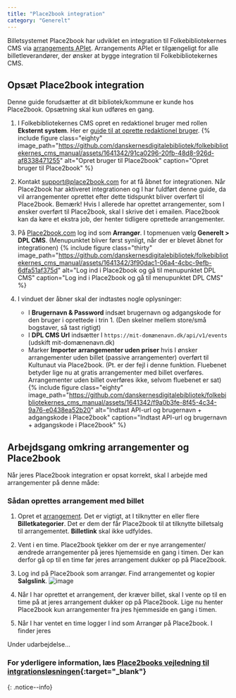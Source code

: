 ```yaml
---
title: "Place2book integration"  
category: "Generelt"
---
```


Billetsystemet Place2book har udviklet en integration til Folkebibliotekernes CMS via [arrangements APIet](https://www.folkebibliotekernescms.dk/main/bliv-klar-til-folkebibliotekernes-cms/9integrationer/#arrangements-api-til-brug-for-eksterne-systemer). Arrangements APIet er tilgængeligt for alle billetleverandører, der ønsker at bygge integration til Folkebibliotekernes CMS.



## Opsæt Place2book integration
Denne guide forudsætter at dit bibliotek/kommune er kunde hos Place2book. 
Opsætning skal kun udføres en gang.

1. I Folkebibliotekernes CMS opret en redaktionel bruger med rollen **Eksternt system**. Her er [guide til at oprette redaktionel bruger](https://www.folkebibliotekernescms.dk/main/konfiguration/personer/#opret-ny-redaktionel-bruger).
   {% include figure class="eighty" image_path="https://github.com/danskernesdigitalebibliotek/folkebibliotekernes_cms_manual/assets/1641342/91ca0296-20fb-48d8-926d-af8338471255" alt="Opret bruger til Place2book" caption="Opret bruger til Place2book" %} 

3. Kontakt [support@place2book.com](mailto:support@place2book.com) for at få åbnet for integrationen. Når Place2book har aktiveret integrationen og I har fuldført denne guide, da vil arrangementer oprettet efter dette tidspunkt bliver overført til Place2book. Bemærk! Hvis I allerede har oprettet arrangementer, som I ønsker overført til Place2book, skal I skrive det i emailen. Place2book kan da køre et ekstra job, der henter tidligere oprettede arrangementer.
   
4. På [Place2book.com](https://www.place2book.com/) log ind som **Arrangør**. I topmenuen vælg **Generelt > DPL CMS**. (Menupunktet bliver først synligt, når der er blevet åbnet for integrationen)
   {% include figure class="thirty" image_path="https://github.com/danskernesdigitalebibliotek/folkebibliotekernes_cms_manual/assets/1641342/3f90dac1-06a4-4cbc-9efb-6dfa51af375d" alt="Log ind i Place2book og gå til menupunktet DPL CMS" caption="Log ind i Place2book og gå til menupunktet DPL CMS" %} 
5. I vinduet der åbner skal der indtastes nogle oplysninger:   
   - I **Brugernavn & Password** indsæt brugernavn og adgangskode for den bruger i oprettede i trin 1. (Den skelner mellem store/små bogstaver, så tast rigtigt)
   - I **DPL CMS Url** indsætter I `https://mit-domænenavn.dk/api/v1/events` (udskift mit-domænenavn.dk)
   - Marker **Importer arrangementer uden priser** hvis I ønsker arrangementer uden billet (passive arrangementer) overført til Kultunaut via Place2book. (Pt. er der fejl i denne funktion. Fluebenet betyder lige nu at gratis arrangementer med billet overføres. Arrangementer uden billet overføres ikke, selvom fluebenet er sat)
   {% include figure class="eighty" image_path="https://github.com/danskernesdigitalebibliotek/folkebibliotekernes_cms_manual/assets/1641342/f9a0b3fe-8f45-4c34-9a76-e0438ea52b20" alt="Indtast API-url og brugernavn + adgangskode i Place2book" caption="Indtast API-url og brugernavn + adgangskode i Place2book" %} 

## Arbejdsgang omkring arrangementer og Place2book
Når jeres Place2book integration er opsat korrekt, skal I arbejde med arrangementer på denne måde:

### Sådan oprettes arrangement med billet
1. Opret et [arrangement](https://www.folkebibliotekernescms.dk/main/indhold/arrangement/). Det er vigtigt, at I tilknytter en eller flere **Billetkategorier**. Det er dem der får Place2book til at tilknytte billetsalg til arrangementet. **Billetlink** skal ikke udfyldes.
2. Vent i en time. Place2book tjekker om der er nye arrangementer/ændrede arrangementer på jeres hjememside en gang i timen. Der kan derfor gå op til en time før jeres arrangement dukker op på Place2book.
3. Log ind på Place2book som arrangør. Find arrangementet og kopier **Salgslink**.
   ![image](https://github.com/danskernesdigitalebibliotek/folkebibliotekernes_cms_manual/assets/1641342/378e3903-4e5b-44d6-8318-6690b0692dc2)

1. Når I har oprettet et arrangement, der kræver billet, skal I vente op til en time på at jeres arrangement dukker op på Place2book. Lige nu henter Place2book kun arrangementer fra jres hjemmeside en gang i timen.
2. Når I har ventet en time logger I ind som Arrangør på Place2book. I finder jeres 

Under udarbejdelse...



### For yderligere information, læs [Place2books vejledning til intgrationsløsningen](https://support.place2book.com/support/solutions/articles/80001143841-kom-i-gang){:target="_blank"}
{: .notice--info}
